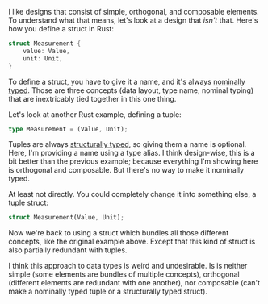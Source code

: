 I like designs that consist of simple, orthogonal, and composable elements. To
understand what that means, let's look at a design that _isn't_ that. Here's how
you define a struct in Rust:

```rust
struct Measurement {
    value: Value,
	unit: Unit,
}
```

To define a struct, you have to give it a name, and it's always
[nominally typed](/daily/2025-02-26). Those are three concepts (data layout,
type name, nominal typing) that are inextricably tied together in this one
thing.

Let's look at another Rust example, defining a tuple:

```rust
type Measurement = (Value, Unit);
```

Tuples are always [structurally typed](/daily/2025-02-25), so giving them a name
is optional. Here, I'm providing a name using a type alias. I think design-wise,
this is a bit better than the previous example; because everything I'm showing
here is orthogonal and composable. But there's no way to make it nominally
typed.

At least not directly. You could completely change it into something else, a
tuple struct:

```rust
struct Measurement(Value, Unit);
```

Now we're back to using a struct which bundles all those different concepts,
like the original example above. Except that this kind of struct is also
partially redundant with tuples.

I think this approach to data types is weird and undesirable. Is is neither
simple (some elements are bundles of multiple concepts), orthogonal (different
elements are redundant with one another), nor composable (can't make a nominally
typed tuple or a structurally typed struct).
